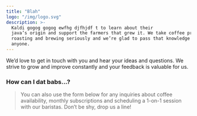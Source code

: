 ```yaml
---
title: "Blah"
logo: "/img/logo.svg"
description: >-
  Kaldi gogog gogog ewfhg djfhjdf t to learn about their
  java’s origin and support the farmers that grew it. We take coffee production,
  roasting and brewing seriously and we’re glad to pass that knowledge to
  anyone.
---
```


We’d love to get in touch with you and hear your ideas and
questions. We strive to grow and improve constantly and your feedback
is valuable for us.

<h3 class="f4 b lh-title mb2">How can I dat babs…?</h3>

> You can also use the form below for any inquiries about coffee availability, monthly subscriptions and scheduling a 1-on-1 session with our baristas. Don’t be shy, drop us a line!
